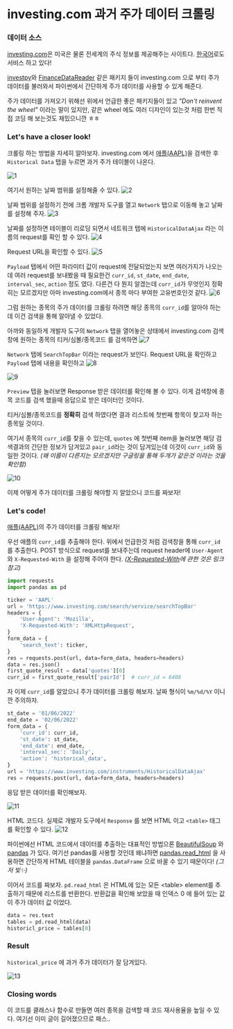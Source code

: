 # investing.com 과거 주가 데이터 크롤링

### 데이터 소스

[investing.com](https://www.investing.com/)은 미국은 물론 전세계의 주식 정보를 제공해주는 사이트다. [한국어](https://kr.investing.com/)로도 서비스 하고 있다!

[investpy](https://github.com/alvarobartt/investpy)와 [FinanceDataReader](https://github.com/FinanceData/FinanceDataReader) 같은 패키지 들이 investing.com 으로 부터 주가 데이터를 불러와서 파이썬에서 간단하게 주가 데이터를 사용할 수 있게 해준다.

주가 데이터를 가져오기 위해선 위에서 언급한 좋은 패키지들이 있고 *"Don't reinvent the wheel"* 이라는 말이 있지만, 같은 wheel 에도 여러 디자인이 있는것 처럼 한번 직접 코딩 해 보는것도 재밌으니깐 ㅎㅎ

### Let's have a closer look!

크롤링 하는 방법을 자세히 알아보자.
investing.com 에서 [애플(AAPL)](https://www.investing.com/equities/apple-computer-inc)을 검색한 후 `Historical Data` 탭을 누르면 과거 주가 테이블이 나온다.

![1](https://dev-to-uploads.s3.amazonaws.com/uploads/articles/wl5zh5lthbfb19untnfh.png)

여기서 원하는 날짜 범위를 설정해줄 수 있다.
![2](https://dev-to-uploads.s3.amazonaws.com/uploads/articles/6r89vl1j7z69gbuf8rne.png)

날짜 범위를 설정하기 전에 크롬 개발자 도구를 열고 `Network` 탭으로 이동해 놓고 날짜를 설정해 주자.
![3](https://dev-to-uploads.s3.amazonaws.com/uploads/articles/1ewpjlaxp70zefnmvxqz.png)

날짜를 설정하면 테이블이 리로딩 되면서 네트워크 탭에 `HistoricalDataAjax` 라는 이름의 request를 확인 할 수 있다.
![4](https://dev-to-uploads.s3.amazonaws.com/uploads/articles/ks3cgnhly9sechtugd0n.png)

Request URL을 확인할 수 있다.
![5](https://dev-to-uploads.s3.amazonaws.com/uploads/articles/qt5xqpzw5yfantn0zlr5.png)

`Payload` 탭에서 어떤 파라미터 값이 request에 전달되었는지 보면 여러가지가 나오는데 여러 request를 보내봤을 때 필요한건 `curr_id`, `st_date`, `end_date`, `interval_sec`, `action` 정도 였다. 다른건 다 뭔지 알겠는데 `curr_id`가 무엇인지 정확히는 모르겠지만 아마 investing.com에서 종목 마다 부여한 고유번호인것 같다.
![6](https://dev-to-uploads.s3.amazonaws.com/uploads/articles/lz1p73r15gcfogv9k6yg.png)

그럼 원하는 종목의 주가 데이터를 크롤링 하려면 해당 종목의 `curr_id`를 알아야 하는데 이건 검색을 통해 알아낼 수 있었다.

아까와 동일하게 개발자 도구의 `Network` 탭을 열어놓은 상태에서 investing.com 검색창에 원하는 종목의 티커/심볼/종목코드 를 검색하면
![7](https://dev-to-uploads.s3.amazonaws.com/uploads/articles/fp2crztri1i56p35vzze.png)

`Network` 탭에 `SearchTopBar` 이라는 request가 보인다. Request URL을 확인하고 `Payload` 탭에 내용을 확인하고
![8](https://dev-to-uploads.s3.amazonaws.com/uploads/articles/zx1cp81i7fb1kdyukk38.png)

![9](https://dev-to-uploads.s3.amazonaws.com/uploads/articles/qtvf5md3y1wdteqc53oz.png)

`Preview` 탭을 눌러보면 Response 받은 데이터를 확인해 볼 수 있다. 이게 검색창에 종목 코드를 검색 했을때 응답으로 받은 데이터인 것이다.

티커/심볼/종목코드를 **정확히** 검색 하였다면 결과 리스트에 첫번째 항목이 찾고자 하는 종목일 것이다.

여기서 종목의 `curr_id`를 찾을 수 있는데, `quotes` 에 첫번째 item을 눌러보면 해당 검색결과의 간단한 정보가 담겨있고 `pair_id`라는 것이 담겨있는데 이것이 `curr_id`와 동일한 것이다. *(왜 이름이 다른지는 모르겠지만 구글링을 통해 두개가 같은것 이라는 것을 확인함)*

![10](https://dev-to-uploads.s3.amazonaws.com/uploads/articles/ccqyzcg94ujvdjxxvprc.png)

이제 어떻게 주가 데이터를 크롤링 해야할 지 알았으니 코드를 짜보자!

### Let's code!

[애플(AAPL)](https://www.investing.com/equities/apple-computer-inc)의 주가 데이터를 크롤링 해보자!

우선 애플의 `curr_id`를 추출해야 한다. 위에서 언급한것 처럼 검색창을 통해 `curr_id`를 추출한다.
POST 방식으로 request를 보내주는데 request header에 `User-Agent` 와 `X-Requested-With` 을 설정해 주어야 한다. *([X-Requested-With](https://ohgyun.com/346)에 관한 것은 링크 참고)*
```python
import requests
import pandas as pd

ticker = 'AAPL'
url = 'https://www.investing.com/search/service/searchTopBar'
headers = {
    'User-Agent': 'Mozilla',
    'X-Requested-With': 'XMLHttpRequest',
}
form_data = {
    'search_text': ticker,
}
res = requests.post(url, data=form_data, headers=headers)
data = res.json()
first_quote_result = data['quotes'][0]
curr_id = first_quote_result['pairId']  # curr_id = 6408
```

자 이제 `curr_id`를 알았으니 주가 데이터를 크롤링 해보자.
날짜 형식이 `%m/%d/%Y` 이니깐 주의하자.
```python
st_date = '01/06/2022'
end_date = '02/06/2022'
form_data = {
    'curr_id': curr_id,
    'st_date': st_date,
    'end_date': end_date,
    'interval_sec': 'Daily',
    'action': 'historical_data',
}
url = 'https://www.investing.com/instruments/HistoricalDataAjax'
res = requests.post(url, data=form_data, headers=headers)
```

응답 받은 데이터를 확인해보자.

![11](https://dev-to-uploads.s3.amazonaws.com/uploads/articles/qdi7pszcg2m6hqy94xc4.png)

HTML 코드다.
실제로 개발자 도구에서 `Response` 를 보면 HTML 이고 `<table>` 태그를 확인할 수 있다.
![12](https://dev-to-uploads.s3.amazonaws.com/uploads/articles/rtlpbu22i9lt4ds5b5s9.png)

파이썬에선 HTML 코드에서 데이터를 추출하는 대표적인 방법으론 [BeautifulSoup](https://www.crummy.com/software/BeautifulSoup/) 와 [pandas](https://pandas.pydata.org/) 가 있다.
여기선 pandas를 사용할 것인데 왜냐하면 [pandas.read_html](https://pandas.pydata.org/docs/reference/api/pandas.read_html.html) 을 사용하면 간단하게 HTML 테이블을 `pandas.DataFrame` 으로 바꿀 수 있기 때문이다! *(그저 빛✨)*

이어서 코드를 짜보자.
`pd.read_html` 은 HTML에 있는 모든 \<table\> element를 추출하기 때문에 리스트를 반환한다.
반환값을 확인해 보았을 때 인덱스 0 에 들어 있는 값이 주가 데이터 값 이었다.

```python
data = res.text
tables = pd.read_html(data)
historicl_price = tables[0]
```

### Result

`historical_price` 에 과거 주가 데이터가 잘 담겨있다.

![13](https://dev-to-uploads.s3.amazonaws.com/uploads/articles/8wu6lhf711qxbxcua342.png)

### Closing words

이 코드를 클래스나 함수로 만들면 여러 종목을 검색할 때 코드 재사용율을 높일 수 있다. 여기선 이미 글이 길어졌으므로 패스..
